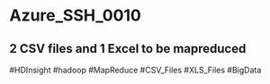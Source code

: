 # Azure_SSH_0010
## 2 CSV files and 1 Excel to be mapreduced

#HDInsight #hadoop #MapReduce #CSV_Files #XLS_Files #BigData
